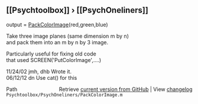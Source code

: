 ## [[Psychtoolbox]] &#8250; [[PsychOneliners]]

output = [PackColorImage](PackColorImage)(red,green,blue)  
  
Take three image planes (same dimension m by n)  
and pack them into an m by n by 3 image.  
  
Particularly useful for fixing old code  
that used SCREEN('PutColorImage',....)  
  
11/24/02  jmh, dhb  Wrote it.  
06/12/12        dn  Use cat() for this  




<div class="code_header" style="text-align:right;">
  <span style="float:left;">Path&nbsp;&nbsp;</span> <span class="counter">Retrieve <a href=
  "https://raw.github.com/Psychtoolbox-3/Psychtoolbox-3/beta/Psychtoolbox/PsychOneliners/PackColorImage.m">current version from GitHub</a> | View <a href=
  "https://github.com/Psychtoolbox-3/Psychtoolbox-3/commits/beta/Psychtoolbox/PsychOneliners/PackColorImage.m">changelog</a></span>
</div>
<div class="code">
  <code>Psychtoolbox/PsychOneliners/PackColorImage.m</code>
</div>


